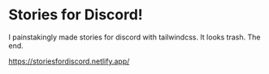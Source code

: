 # Stories for Discord!
I painstakingly made stories for discord with tailwindcss. It looks trash. The end.

https://storiesfordiscord.netlify.app/